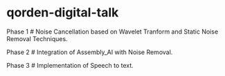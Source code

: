 # qorden-digital-talk

Phase 1 # Noise Cancellation based on Wavelet Tranform and Static Noise Removal Techniques.

Phase 2 # Integration of Assembly_AI with Noise Removal.

Phase 3 # Implementation of Speech to text.
